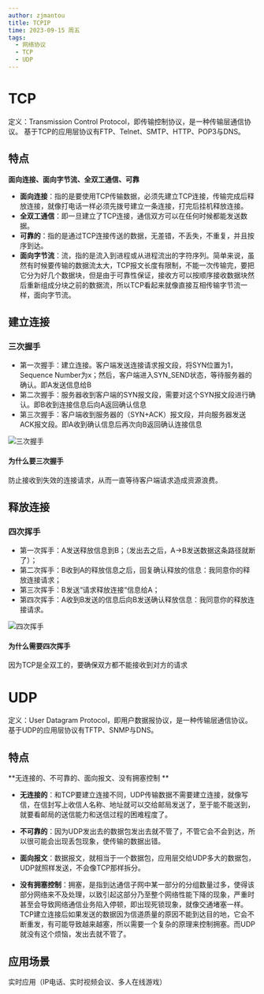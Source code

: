 ```yaml
---
author: zjmantou
title: TCPIP
time: 2023-09-15 周五
tags:
  - 网络协议
  - TCP
  - UDP
---
```

# TCP
定义：Transmission Control Protocol，即传输控制协议，是一种传输层通信协议。
	基于TCP的应用层协议有FTP、Telnet、SMTP、HTTP、POP3与DNS。
## 特点
**面向连接、面向字节流、全双工通信、可靠**

- **面向连接**：指的是要使用TCP传输数据，必须先建立TCP连接，传输完成后释放连接，就像打电话一样必须先拨号建立一条连接，打完后挂机释放连接。
- **全双工通信**：即一旦建立了TCP连接，通信双方可以在任何时候都能发送数据。 
- **可靠的**：指的是通过TCP连接传送的数据，无差错，不丢失，不重复，并且按序到达。 
- **面向字节流**：流，指的是流入到进程或从进程流出的字符序列。简单来说，虽然有时候要传输的数据流太大，TCP报文长度有限制，不能一次传输完，要把它分为好几个数据块，但是由于可靠性保证，接收方可以按顺序接收数据块然后重新组成分块之前的数据流，所以TCP看起来就像直接互相传输字节流一样，面向字节流。

## 建立连接
### 三次握手
- 第一次握手：建立连接。客户端发送连接请求报文段，将SYN位置为1，Sequence Number为x；然后，客户端进入SYN_SEND状态，等待服务器的确认。即A发送信息给B
- 第二次握手：服务器收到客户端的SYN报文段，需要对这个SYN报文段进行确认。即B收到连接信息后向A返回确认信息
- 第三次握手：客户端收到服务器的（SYN+ACK）报文段，并向服务器发送ACK报文段。即A收到确认信息后再次向B返回确认连接信息

![三次握手](https://zjmantou-drawingbed.oss-cn-hangzhou.aliyuncs.com/picture/202309151633783.png)


#### 为什么要三次握手

防止接收到失效的连接请求，从而一直等待客户端请求造成资源浪费。

## 释放连接
### 四次挥手

- 第一次挥手：A发送释放信息到B；（发出去之后，A->B发送数据这条路径就断了）；
- 第二次挥手：B收到A的释放信息之后，回复确认释放的信息：我同意你的释放连接请求；
- 第三次挥手：B发送“请求释放连接“信息给A；
- 第四次挥手：A收到B发送的信息后向B发送确认释放信息：我同意你的释放连接请求。

![四次挥手](https://zjmantou-drawingbed.oss-cn-hangzhou.aliyuncs.com/picture/202309151636111.png)

#### 为什么需要四次挥手
因为TCP是全双工的，要确保双方都不能接收到对方的请求


# UDP
定义：User Datagram Protocol，即用户数据报协议，是一种传输层通信协议。
	基于UDP的应用层协议有TFTP、SNMP与DNS。
## 特点
**无连接的、不可靠的、面向报文、没有拥塞控制  **

- **无连接的**：和TCP要建立连接不同，UDP传输数据不需要建立连接，就像写信，在信封写上收信人名称、地址就可以交给邮局发送了，至于能不能送到，就要看邮局的送信能力和送信过程的困难程度了。
    
- **不可靠的**：因为UDP发出去的数据包发出去就不管了，不管它会不会到达，所以很可能会出现丢包现象，使传输的数据出错。
    
- **面向报文**：数据报文，就相当于一个数据包，应用层交给UDP多大的数据包，UDP就照样发送，不会像TCP那样拆分。
    
- **没有拥塞控制**：拥塞，是指到达通信子网中某一部分的分组数量过多，使得该部分网络来不及处理，以致引起这部分乃至整个网络性能下降的现象，严重时甚至会导致网络通信业务陷入停顿，即出现死锁现象，就像交通堵塞一样。TCP建立连接后如果发送的数据因为信道质量的原因不能到达目的地，它会不断重发，有可能导致越来越塞，所以需要一个复杂的原理来控制拥塞。而UDP就没有这个烦恼，发出去就不管了。

## 应用场景
实时应用（IP电话、实时视频会议、多人在线游戏）

